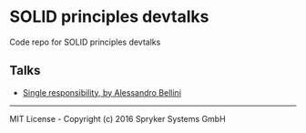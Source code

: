 # SOLID principles devtalks

Code repo for SOLID principles devtalks

## Talks

- [Single responsibility, by Alessandro Bellini](./01-single-responsibility#README)

---

MIT License - Copyright (c) 2016 Spryker Systems GmbH
